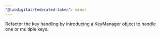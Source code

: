 ```yaml
---
"@labdigital/federated-token": minor
---
```


Refactor the key handling by introducing a KeyManager object to handle one or
multiple keys.
